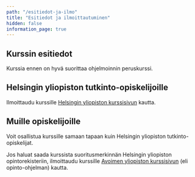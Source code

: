 ```yaml
---
path: "/esitiedot-ja-ilmo"
title: "Esitiedot ja ilmoittautuminen"
hidden: false
information_page: true
---
```


## Kurssin esitiedot

Kurssia ennen on hyvä suorittaa ohjelmoinnin peruskurssi.

## Helsingin yliopiston tutkinto-opiskelijoille

Ilmoittaudu kurssille [Helsingin yliopiston kurssisivun](https://courses.helsinki.fi/tkt10004/131058724) kautta.

## Muille opiskelijoille

Voit osallistua kurssille samaan tapaan kuin Helsingin yliopiston tutkinto-opiskelijat.

Jos haluat saada kurssista suoritusmerkinnän Helsingin yliopiston opintorekisteriin,
ilmoittaudu kurssille [Avoimen yliopiston kurssisivun](https://courses.helsinki.fi/aytkt10004/129165425) 
(eli opinto-ohjelman) kautta.
